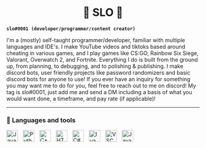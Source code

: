 <h1 align="center">🌟 SLO 🌟</h1>

**`slo#0001 (developer/programmer/content creator)`**

I'm a (mostly) self-taught programmer/developer, familiar with multiple languages and IDE's. I make YouTube videos and tiktoks based around cheating in various games, and I play games like CS:GO, Rainbow Six Siege, Valorant, Overwatch 2, and Fortnite. Everything I do is built from the ground up, from planning, to debugging, and to polishing & publishing. I make discord bots, user friendly projects like password randomizers and basic discord bots for anyone to use! If you ever have an inquiry for something you may want me to do for you, feel free to reach out to me on discord! My tag is slo#0001, just add me and send a DM including a basis of what you would want done, a timeframe, and pay rate (if applicable)!


---
    
### 🧰 Languages and tools

<img align="left" alt="JavaScript" width="30px" style="padding-right:10px;" src="https://cdn.jsdelivr.net/gh/devicons/devicon/icons/javascript/javascript-plain.svg"/>
<img align="left" alt="Python" width="30px" style="padding-right:10px;" src="https://cdn.jsdelivr.net/gh/devicons/devicon/icons/python/python-original.svg" />
<img align="left" alt="C++" width="30px" style="padding-right:10px;" src="https://cdn.jsdelivr.net/gh/devicons/devicon/icons/cplusplus/cplusplus-original.svg" />
<img align="left" alt="HTML" width="30px" style="padding-right:10px;" src="https://cdn.jsdelivr.net/gh/devicons/devicon/icons/html5/html5-original.svg" />
<img align="left" alt="C#" width="30px" style="padding-right:10px;" src="https://cdn.jsdelivr.net/gh/devicons/devicon/icons/csharp/csharp-original.svg" />
<img align="left" alt="lua" width="30px" style="padding-right:10px;" src="https://cdn.jsdelivr.net/gh/devicons/devicon/icons/lua/lua-original.svg" />
<img align="left" alt="VSC" width="30px" style="padding-right:10px;" src="https://cdn.jsdelivr.net/gh/devicons/devicon/icons/vscode/vscode-original.svg" />
<img align="left" alt="Java" width="30px" style="padding-right:10px;" src=
<img align="left" alt="Java" width="30px" style="padding-right:10px;" src=
